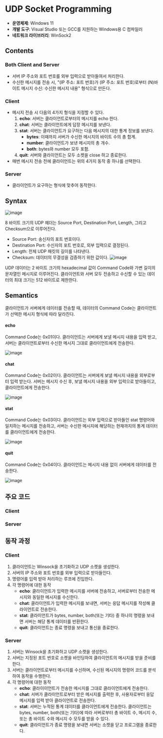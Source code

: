# UDP Socket Programming
* **운영체제**: Windows 11
* **개발 도구**: Visual Studio 또는 GCC를 지원하는 Windows용 C 컴파일러
* **네트워크 라이브러리**: WinSock2
## Contents
### Both Client and Server
- 서버 IP 주소와 포트 번호를 외부 입력으로 받아들여서 처리한다.
- 수신한 메시지를 전송 시, "(IP 주소: 포트 번호)가 (IP 주소: 포트 번호)로부터 (N)바이트 메시지 수신: 수신한 메시지 내용" 형식으로 만든다.
### Client
- 메시지 전송 시 다음의 4가지 형식을 지정할 수 있다.
  1. **echo**: 서버는 클라이언트로부터의 메시지를 echo 한다.
  2. **chat**: 서버는 클라이언트에게 답장 메시지를 보낸다.
  3. **stat**: 서버는 클라이언트가 요구하는 다음 메시지의 대한 통계 정보를 보낸다.
     - **bytes**: 이때까지 서버가 수신한 메시지의 바이트 수의 총 합계.
     - **number**: 클라이언트가 보낸 메시지의 총 개수.
     - **both**: bytes와 number 모두 포함.
  4. **quit**: 서버와 클라이언트는 모두 소켓을 close 하고 종료한다.
- 매번 메시지 전송 전에 클라이언트는 위의 4가지 동작 중 하나를 선택한다.
### Server
- 클라이언트가 요구하는 형식에 맞추어 동작한다.
## Syntax
![image](https://github.com/user-attachments/assets/e26a4dce-78fd-47cc-b97e-189da8d35b8e)

8 바이트 크기의 UDP 헤더는 Source Port, Destination Port, Length, 그리고 Checksum으로 이루어진다.
- Source Port: 송신자의 포트 번호이다.
- Destination Port: 수신자의 포트 번호로, 외부 입력으로 결정된다.
- Length: 전체 UDP 패킷의 길이를 나타낸다.
- Checksum: 데이터의 무결성을 검증하기 위한 값이다.
![image](https://github.com/user-attachments/assets/33ead910-568f-4ee8-a667-c784f60246cf)

UDP 데이터는 2 바이트 크기의 hexadecimal 값이 Command Code와 가변 길이의 문자열인 메시지로 이루어진다. 클라이언트와 서버 모두 전송하고 수신할 수 있는 데이터의 최대 크기는 512 바이트로 제한한다.
## Semantics
클라이언트가 서버에게 데이터를 전송할 때, 데이터의 Command Code는 클라이언트가 선택한 메시지 형식에 따라 달라진다. 
#### echo
Command Code는 0x01이다. 클라이언트는 서버에게 보낼 메시지 내용을 입력 받고, 서버는 클라이언트로부터 수신한 메시지 그대로 클라이언트에게 전송한다.

![image](https://github.com/user-attachments/assets/2d1dc692-d48f-43f2-89e5-6811354d33cd)

#### chat
Command Code는 0x02이다. 클라이언트는 서버에게 보낼 메시지 내용을 외부로부터 입력 받는다. 서버는 메시지 수신 후, 보낼 메시지 내용을 외부 입력으로 받아들이고, 클라이언트에게 전송한다.

![image](https://github.com/user-attachments/assets/49356d7c-54db-46d3-bf3b-04f2dba2a9d8)

#### stat
Command Code는 0x03이다. 클라이언트는 외부 입력으로 받아들인 stat 명령어와 일치하는 메시지를 전송하고, 서버는 수신한 메시지에 해당하는 현재까지의 통계 데이터를 클라이언트에게 전송한다. 

![image](https://github.com/user-attachments/assets/c9c3a5b7-82af-4ddf-af20-840a10491fda)

#### quit
Command Code는 0x04이다. 클라이언트는 메시지 내용 없이 서버에게 데이터를 전송한다.

![image](https://github.com/user-attachments/assets/7f508c6f-ca0c-49bb-b8e9-d3296084f98b)

## 주요 코드
### Client

### Server

## 동작 과정
### Client
1. 클라이언트는 Winsock을 초기화하고 UDP 소켓을 생성한다.
2. 서버의 IP 주소와 포트 번호를 외부 입력으로 받아들인다.
3. 명령어를 입력 받아 처리하는 루프에 진입한다.
4. 각 명령어에 대한 동작
    * **echo**: 클라이언트가 입력한 메시지를 서버에 전송하고, 서버로부터 전송한 메시지와 동일한 메시지를 수신한다.
    * **chat**: 클라이언트가 입력한 메시지를 보내면, 서버는 응답 메시지를 작성해 클라이언트로 전송한다.
    * **stat**: 클라이언트가 bytes, number, both(또는 기타) 중 하나의 명령을 보내면 서버는 해당 통계 데이터를 반환한다.
    * **quit**: 클라이언트는 종료 명령을 보내고 통신을 종료한다.
### Server
1. 서버는 Winsock을 초기화하고 UDP 소켓을 생성한다.
2. 서버는 지정된 포트 번호로 소켓을 바인딩하여 클라이언트의 메시지를 받을 준비를 한다.
3. 서버는 클라이언트로부터 메시지를 수신하며, 수신된 메시지의 명령어 코드를 분석하여 동작을 수행한다.
4. 각 명령어에 대한 동작
     * **echo**: 클라이이언트가 전송한 메시지를 그대로 클라이언트에게 전송한다.
     * **chat**: 서버가 클라이언트로부터 받은 메시지를 출력한 후, 사용자로부터 응답 메시지를 입력 받아 클라이언트로 전송한다.
     * **stat**: 서버는 누적된 통계 데이터를 클라이언트에게 전송한다. 클라이언트는 bytes, number, both(또는 기타)에 따라 서버로부터 총 바이트 수, 메시지 수, 또는 총 바이트 수와 메시지 수 모두를 받을 수 있다.
     * **quit**: 클라이언트가 종료 명령을 보내면 서버는 소켓을 닫고 프로그램을 종료한다.
